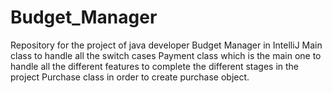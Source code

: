 # Budget_Manager
Repository for the project of java developer Budget Manager in IntelliJ
Main class to handle all the switch cases
Payment class which is the main one to handle all the different features to complete the different stages in the project
Purchase class in order to create purchase object.
